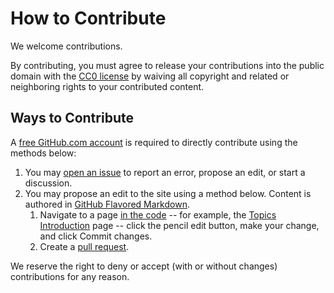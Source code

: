 # How to Contribute

We welcome contributions.

By contributing, you must agree to release your contributions into the public domain with the [CC0 license](LICENSE.txt) by waiving all copyright and related or neighboring rights to your contributed content.

## Ways to Contribute

A [free GitHub.com account](https://github.com/signup) is required to directly contribute using the methods below:

1. You may [open an issue](https://github.com/steelmananything/steelmananything/issues/new?assignees=&labels=&template=Report.yml) to report an error, propose an edit, or start a discussion.
2. You may propose an edit to the site using a method below. Content is authored in [GitHub Flavored Markdown](https://github.github.com/gfm/).
    1. Navigate to a page [in the code](https://github.com/steelmananything/steelmananything/tree/main) -- for example, the [Topics Introduction](https://github.com/steelmananything/steelmananything/blob/main/_topics/introduction.md) page -- click the pencil edit button, make your change, and click Commit changes.
    2. Create a [pull request](https://docs.github.com/en/pull-requests/collaborating-with-pull-requests/proposing-changes-to-your-work-with-pull-requests/about-pull-requests).

We reserve the right to deny or accept (with or without changes) contributions for any reason.
